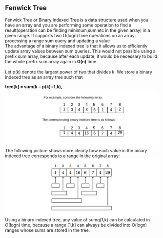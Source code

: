 ## Fenwick Tree
Fenwick Tree or Binary Indexed Tree is a data structure used when you have an array and you are performing some operation to find a result(operation can be finding minimum,sum etc in the given array) in a given range. It supports two O(logn) time operations on an array:
processing a range sum query and updating a value <br>
The advantage of a binary indexed tree is that it allows us to efficiently update array values between sum queries. This would not possible using a prefix sum array, because after each update, it would be necessary to build the whole prefix
sum array again in **O(n)** time. <br><br>
Let p(k) denote the largest power of two that divides k. We store a binary indexed tree as an array tree such that <br>

**tree[k] = sum(k − p(k)+1,k),**
<br>
![](../Images/fenwick_tree.png)
<br>
The following picture shows more clearly how each value in the binary indexed
tree corresponds to a range in the original array:
<br>
![](../Images/fenwick_tree1.png)
<br>
Using a binary indexed tree, any value of sumq(1,k) can be calculated in
O(logn) time, because a range [1,k] can always be divided into O(logn) ranges
whose sums are stored in the tree.





